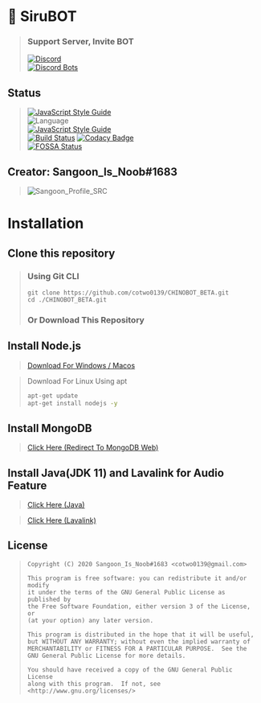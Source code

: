 # 📃 SiruBOT
> ### Support Server, Invite BOT
> [![Discord](https://discordapp.com/api/guilds/562920560955228176/embed.png?style=banner2)](https://discord.gg/ucDCPAY)<br>
> [![Discord Bots](https://top.gg/api/widget/426722888293548032.svg)](https://top.gg/bot/426722888293548032)
## Status
> [![JavaScript Style Guide](https://cdn.rawgit.com/standard/standard/master/badge.svg)](https://github.com/standard/standard)   
> ![Language](https://img.shields.io/badge/language-Javascript,%20Node.js-brightgreen)   
> [![JavaScript Style Guide](https://img.shields.io/badge/code_style-standard-brightgreen.svg)](https://standardjs.com)   
> [![Build Status](https://travis-ci.org/sannoob/Siru-stable.svg?branch=master)](https://travis-ci.org/sannoob/Siru-stable)
> [![Codacy Badge](https://app.codacy.com/project/badge/Grade/2cdd776e20b043eabaacbf321d63cad7)](https://www.codacy.com/manual/cotwo0139/Siru-stable?utm_source=github.com&amp;utm_medium=referral&amp;utm_content=sannoob/Siru-stable&amp;utm_campaign=Badge_Grade)   
> [![FOSSA Status](https://app.fossa.com/api/projects/git%2Bgithub.com%2Fsannoob%2FSiru-stable.svg?type=large)](https://app.fossa.com/projects/git%2Bgithub.com%2Fsannoob%2FSiru-stable?ref=badge_large)

## Creator: Sangoon_Is_Noob#1683
> ![Sangoon_Profile_SRC](https://chinobot.ga/author_profile.png)

# Installation

## Clone this repository
> ### Using Git CLI
> ```
> git clone https://github.com/cotwo0139/CHINOBOT_BETA.git
> cd ./CHINOBOT_BETA.git
> ```
> ### Or Download This Repository

## Install Node.js
> [Download For Windows / Macos](https://nodejs.org/en/download/)

> Download For Linux Using apt
> ```bash
> apt-get update
> apt-get install nodejs -y
> ```

## Install MongoDB

> [Click Here (Redirect To MongoDB Web)](https://docs.mongodb.com/manual/installation/#mongodb-community-edition-installation-tutorials)

## Install Java(JDK 11) and Lavalink for Audio Feature

> [Click Here (Java)](https://www.oracle.com/java/technologies/javase-downloads.html)

> [Click Here (Lavalink)](https://github.com/Frederikam/Lavalink/blob/master/README.md)

## License
> ```
> Copyright (C) 2020 Sangoon_Is_Noob#1683 <cotwo0139@gmail.com>
> 
> This program is free software: you can redistribute it and/or modify
> it under the terms of the GNU General Public License as published by
> the Free Software Foundation, either version 3 of the License, or
> (at your option) any later version.
> 
> This program is distributed in the hope that it will be useful,
> but WITHOUT ANY WARRANTY; without even the implied warranty of
> MERCHANTABILITY or FITNESS FOR A PARTICULAR PURPOSE.  See the
> GNU General Public License for more details.
> 
> You should have received a copy of the GNU General Public License
> along with this program.  If not, see <http://www.gnu.org/licenses/>
> ```
